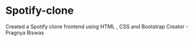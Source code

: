 # Spotify-clone
Created a Spotify clone frontend using HTML , CSS and Bootstrap
Creator - Pragnya Biswas
